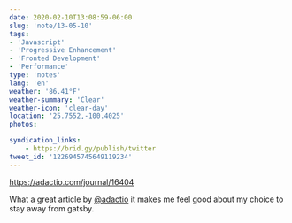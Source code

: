 ```yaml
---
date: 2020-02-10T13:08:59-06:00
slug: 'note/13-05-10'
tags:
- 'Javascript'
- 'Progressive Enhancement'
- 'Fronted Development'
- 'Performance'
type: 'notes'
lang: 'en'
weather: '86.41°F'
weather-summary: 'Clear'
weather-icon: 'clear-day'
location: '25.7552,-100.4025'
photos:

syndication_links:
    - https://brid.gy/publish/twitter
tweet_id: '1226945745649119234'
---
```

https://adactio.com/journal/16404

What a great article by <a href="https://twitter.com/@adactio">@adactio</a> it makes me feel good about my choice to stay away from gatsby.
    
